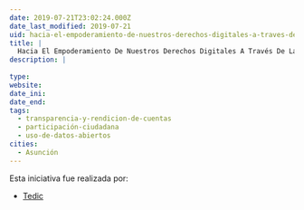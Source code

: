 ```yaml
---
date: 2019-07-21T23:02:24.000Z
date_last_modified: 2019-07-21
uid: hacia-el-empoderamiento-de-nuestros-derechos-digitales-a-traves-de-la-participacion-ciudadana-y-el-debate-publico
title: |
  Hacia El Empoderamiento De Nuestros Derechos Digitales A Través De La Participación Ciudadana Y El Debate Público.
description: |
  
type: 
website: 
date_ini: 
date_end: 
tags:
  - transparencia-y-rendicion-de-cuentas
  - participación-ciudadana
  - uso-de-datos-abiertos
cities: 
  - Asunción
---
```


Esta iniciativa fue realizada por:

- [Tedic](/organizaciones/tedic)
